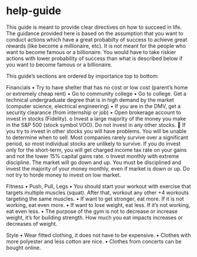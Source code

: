 # help-guide

This guide is meant to provide clear directives on how to succeed in life. The guidance provided here is based on the assumption that you want to conduct actions which have a great probabilty of success to achieve great rewards (like become a millionaire, etc). It is not meant for the people who want to become famous or a billionaire. You would have to take riskier actions with lower probability of success than what is described below if you want to become famous or a billionaire.

This guide’s sections are ordered by importance top to bottom:

Financials
•	Try to have shelter that has no cost or low cost (parent’s home or extremely cheap rent) 
•	Go to community college
•	Go to college. Get a technical undergraduate degree that is in high demand by the market (computer science, electrical engineering)
•	If you are in the DMV, get a security clearance (from internship or job)
•	Open brokerage account to invest in stocks (Fidelity). 
o	Invest a large majority of the money you make in the S&P 500 (stock symbol VOO). Do not invest in any other stocks.
	If you try to invest in other stocks you will have problems. You will be unable to determine when to sell. Most companies rarely survive over a significant period, so most individual stocks are unlikely to survive. If you do invest only for the short-term, you will get charged income tax rate on your gains and not the lower 15% capital gains rate.
o	Invest monthly with extreme discipline. The market will go down and up. You must be disciplined and invest the majority of your money monthly, even if market is down or up. Do not try to horde money to invest on low market. 

Fitness
•	Push, Pull, Legs
•	You should start your workout with exercise that targets multiple muscles (squat). After that, workout any other +4 workouts targeting the same muscles.
•	If want to get stronger, eat more. If it is not working, eat even more. 
•	If want to lose weight, eat less. If it’s not working, eat even less.
•	The purpose of the gym is not to decrease or increase weight, it’s for building strength. How much you eat impacts increases or decreases of weight.

Style
•	Wear fitted clothing, it does not have to be expensive.
•	Clothes with more polyester and less cotton are nice.
•	Clothes from concerts can be bought online.
